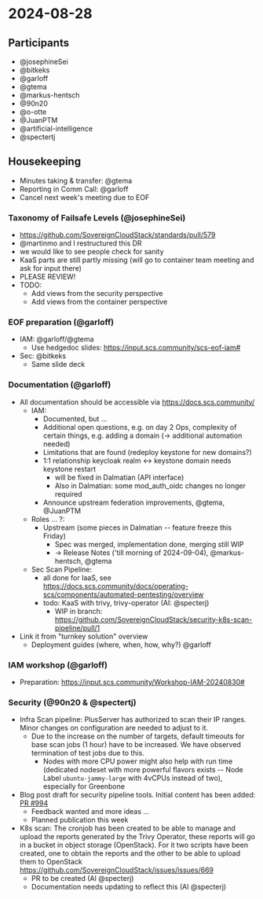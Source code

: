 # 2024-08-28

## Participants

- @josephineSei
- @bitkeks
- @garloff
- @gtema
- @markus-hentsch
- @90n20
- @o-otte
- @JuanPTM
- @artificial-intelligence
- @spectertj

## Housekeeping

* Minutes taking & transfer: @gtema
* Reporting in Comm Call: @garloff
* Cancel next week's meeting due to EOF

### Taxonomy of Failsafe Levels (@josephineSei)

- https://github.com/SovereignCloudStack/standards/pull/579
- @martinmo and I restructured this DR
- we would like to see people check for sanity
- KaaS parts are still partly missing (will go to container team meeting and
  ask for input there)
- PLEASE REVIEW!
- TODO:
    - Add views from the security perspective
    - Add views from the container perspective

### EOF preparation (@garloff)
* IAM: @garloff/@gtema
    * Use hedgedoc slides: <https://input.scs.community/scs-eof-iam#>
* Sec: @bitkeks
    * Same slide deck

### Documentation (@garloff)
* All documentation should be accessible via https://docs.scs.community/
    * IAM: 
        * Documented, but ...
        * Additional open questions, e.g. on day 2 Ops, complexity of certain
          things, e.g. adding a domain (-> additional automation needed)
        * Limitations that are found (redeploy keystone for new domains?)
        * 1:1 relationship keycloak realm <-> keystone domain needs keystone
          restart
            * will be fixed in Dalmatian (API interface)
            * Also in Dalmatian: some mod_auth_oidc changes no longer required
        * Announce upstream federation improvements, @gtema, @JuanPTM
    * Roles ... ?:
        * Upstream (some pieces in Dalmatian -- feature freeze this Friday)
            * Spec was merged, implementation done, merging still WIP
            * -> Release Notes ('till morning of 2024-09-04), @markus-hentsch,
              @gtema
    * Sec Scan Pipeline:
        * all done for IaaS, see
          https://docs.scs.community/docs/operating-scs/components/automated-pentesting/overview
        * todo: KaaS with trivy, trivy-operator (AI: @specterj)
            * WIP in branch:
              https://github.com/SovereignCloudStack/security-k8s-scan-pipeline/pull/1
* Link it from "turnkey solution" overview
    * Deployment guides (where, when, how, why?) @garloff

### IAM workshop (@garloff)
* Preparation: https://input.scs.community/Workshop-IAM-20240830#

### Security (@90n20 & @spectertj)
* Infra Scan pipeline: PlusServer has authorized to scan their IP ranges. Minor
  changes on configuration are needed to adjust to it.
    * Due to the increase on the number of targets, default timeouts for base
      scan jobs (1 hour) have to be increased. We have observed termination of
test jobs due to this.
        * Nodes with more CPU power might also help with run time (dedicated
          nodeset with more powerful flavors exists -- Node Label
`ubuntu-jammy-large` with 4vCPUs instead of two), especially for Greenbone
* Blog post draft for security pipeline tools. Initial content has been added:
  [PR #994](https://github.com/SovereignCloudStack/website/pull/994)
    * Feedback wanted and more ideas ...
    * Planned publication this week
* K8s scan: The cronjob has been created to be able to manage and upload the
  reports generated by the Trivy Operator, these reports will go in a bucket in
  object storage (OpenStack). For it two scripts have been created, one to obtain
  the reports and the other to be able to upload them to OpenStack
  https://github.com/SovereignCloudStack/issues/issues/669
    * PR to be created (AI @specterj)
    * Documentation needs updating to reflect this (AI @specterj)
